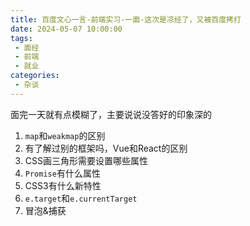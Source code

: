 ```yaml
---
title: 百度文心一言-前端实习-一面-这次是凉经了，又被百度拷打
date: 2024-05-07 10:00:00
tags:
 - 面经
 - 前端
 - 就业
categories:
 - 杂谈
---
```


面完一天就有点模糊了，主要说说没答好的印象深的

1. `map`和`weakmap`的区别
2. 有了解过别的框架吗，Vue和React的区别
3. CSS画三角形需要设置哪些属性
4. `Promise`有什么属性
5. CSS3有什么新特性
6. `e.target`和`e.currentTarget`
7. 冒泡&捕获